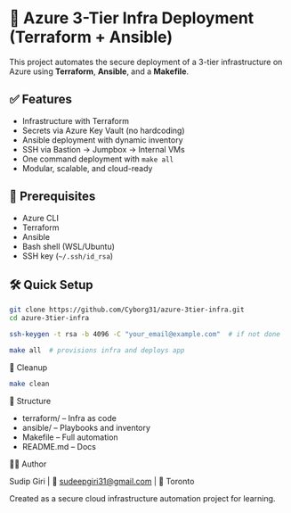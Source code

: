 # 🚀 Azure 3-Tier Infra Deployment (Terraform + Ansible)

This project automates the secure deployment of a 3-tier infrastructure on Azure using **Terraform**, **Ansible**, and a **Makefile**.

## ✅ Features

- Infrastructure with Terraform
- Secrets via Azure Key Vault (no hardcoding)
- Ansible deployment with dynamic inventory
- SSH via Bastion → Jumpbox → Internal VMs
- One command deployment with `make all`
- Modular, scalable, and cloud-ready

## 🔧 Prerequisites

- Azure CLI  
- Terraform  
- Ansible  
- Bash shell (WSL/Ubuntu)  
- SSH key (`~/.ssh/id_rsa`)

## 🛠️ Quick Setup

```bash
git clone https://github.com/Cyborg31/azure-3tier-infra.git
cd azure-3tier-infra

ssh-keygen -t rsa -b 4096 -C "your_email@example.com"  # if not done

make all  # provisions infra and deploys app
```

🧹 Cleanup

```bash
make clean
```

📁 Structure

- terraform/ – Infra as code
- ansible/ – Playbooks and inventory
- Makefile – Full automation
- README.md – Docs

👨‍💻 Author

Sudip Giri | 📧 sudeepgiri31@gmail.com | 📍 Toronto

Created as a secure cloud infrastructure automation project for learning.
